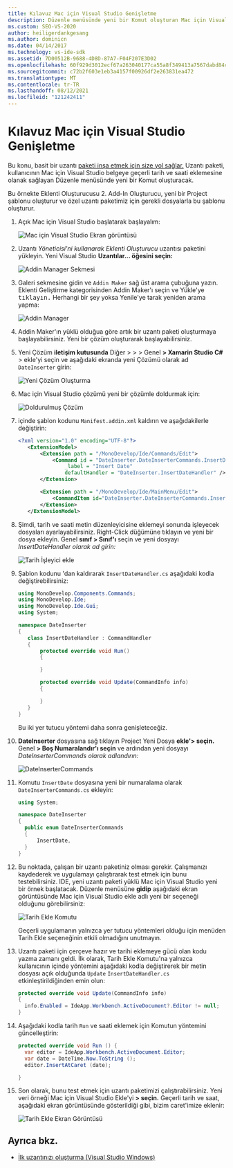 ```yaml
---
title: Kılavuz Mac için Visual Studio Genişletme
description: Düzenle menüsünde yeni bir Komut oluşturan Mac için Visual Studio için basit bir uzantı paketi derlemeyi öğrenin.
ms.custom: SEO-VS-2020
author: heiligerdankgesang
ms.author: dominicn
ms.date: 04/14/2017
ms.technology: vs-ide-sdk
ms.assetid: 7D00512B-9688-4D8D-87A7-F04F207E3D02
ms.openlocfilehash: 60f929d3012ecf67a263040177ca55a8f349413a7567dabd84c6c308f2242177
ms.sourcegitcommit: c72b2f603e1eb3a4157f00926df2e263831ea472
ms.translationtype: MT
ms.contentlocale: tr-TR
ms.lasthandoff: 08/12/2021
ms.locfileid: "121242411"
---
```

# <a name="extending-visual-studio-for-mac-walkthrough"></a>Kılavuz Mac için Visual Studio Genişletme

Bu konu, basit bir uzantı [paketi inşa etmek için size yol sağlar.](https://github.com/mjh4/AddIns/tree/master/DateInserter) Uzantı paketi, kullanıcının Mac için Visual Studio belgeye geçerli tarih ve saati eklemesine olanak sağlayan Düzenle menüsünde yeni bir Komut oluşturacak.

Bu örnekte Eklenti Oluşturucusu 2. Add-In Oluşturucu, yeni bir Project şablonu oluşturur ve özel uzantı paketimiz için gerekli dosyalarla bu şablonu oluşturur.

1. Açık Mac için Visual Studio başlatarak başlayalım:

   ![Mac için Visual Studio Ekran görüntüsü](media/extending-visual-studio-mac-addin3.png)

2. Uzantı _Yöneticisi'ni kullanarak Eklenti Oluşturucu_ uzantısı paketini yükleyin. Yeni Visual Studio **Uzantılar... öğesini seçin:**

   ![Addin Manager Sekmesi](media/extending-visual-studio-mac-addin4.png)

3. Galeri sekmesine gidin ve `Addin Maker` sağ üst arama çubuğuna yazın. Eklenti Geliştirme kategorisinden Addin Maker'ı seçin ve Yükle'ye <kbd>tıklayın.</kbd> Herhangi bir şey yoksa Yenile'ye tarak yeniden arama yapma:

   ![Addin Manager](media/extending-visual-studio-mac-addin5.png)

4. Addin Maker'ın yüklü olduğua göre artık bir uzantı paketi oluşturmaya başlayabilirsiniz. Yeni bir çözüm oluşturarak başlayabilirsiniz.

5. Yeni Çözüm **iletişim kutusunda** Diğer > > > Genel **> Xamarin Studio C#** > ekle'yi seçin ve aşağıdaki ekranda yeni Çözümü olarak ad `DateInserter` girin:

   ![Yeni Çözüm Oluşturma](media/extending-visual-studio-mac-addin7New.png)

6. Mac için Visual Studio çözümü yeni bir çözümle doldurmak için:

   ![Doldurulmuş Çözüm](media/extending-visual-studio-mac-addin8.png)

7. içinde şablon kodunu `Manifest.addin.xml` kaldırın ve aşağıdakilerle değiştirin:

   ```xml
   <?xml version="1.0" encoding="UTF-8"?>
      <ExtensionModel>
          <Extension path = "/MonoDevelop/Ide/Commands/Edit">
              <Command id = "DateInserter.DateInserterCommands.InsertDate"
                  _label = "Insert Date"
                  defaultHandler = "DateInserter.InsertDateHandler" />
          </Extension>

          <Extension path = "/MonoDevelop/Ide/MainMenu/Edit">
              <CommandItem id="DateInserter.DateInserterCommands.InsertDate" />
          </Extension>
      </ExtensionModel>
   ```

8. Şimdi, tarih ve saati metin düzenleyicisine eklemeyi sonunda işleyecek dosyaları ayarlayabilirsiniz. Right-Click düğümüne tıklayın ve yeni bir dosya ekleyin. Genel **sınıf > Sınıf'ı** seçin ve yeni dosyayı *InsertDateHandler olarak ad girin:*

   ![Tarih İşleyici ekle](media/extending-visual-studio-mac-addin9.png)

9. Şablon kodunu 'dan kaldırarak `InsertDateHandler.cs` aşağıdaki kodla değiştirebilirsiniz:

   ```cs
   using MonoDevelop.Components.Commands;
   using MonoDevelop.Ide;
   using MonoDevelop.Ide.Gui;
   using System;

   namespace DateInserter
   {
      class InsertDateHandler : CommandHandler
      {
          protected override void Run()
          {

          }

          protected override void Update(CommandInfo info)
          {

          }
      }
   }
   ```

   Bu iki yer tutucu yöntemi daha sonra genişleteceğiz.

10. **DateInserter** dosyasına sağ tıklayın Project Yeni Dosya **ekle'> seçin.** Genel **> Boş Numaralandır'ı seçin** ve ardından yeni dosyayı *DateInserterCommands olarak adlandırın:*

    ![DateInserterCommands](media/extending-visual-studio-mac-addin10.png)

11. Komutu `InsertDate` dosyasına yeni bir numaralama olarak `DateInserterCommands.cs` ekleyin:

    ``` cs
    using System;

    namespace DateInserter
    {
      public enum DateInserterCommands
      {
          InsertDate,
      }
    }
    ```

12. Bu noktada, çalışan bir uzantı paketiniz olması gerekir. Çalışmanızı kaydederek ve uygulamayı çalıştırarak test etmek için bunu testebilirsiniz. IDE, yeni uzantı paketi yüklü Mac için Visual Studio yeni bir örnek başlatacak. Düzenle menüsüne **gidip** aşağıdaki ekran görüntüsünde Mac için Visual Studio ekle adlı yeni bir seçeneği olduğunu görebilirsiniz:

    ![Tarih Ekle Komutu](media/extending-visual-studio-mac-addin11.png)

    Geçerli uygulamanın yalnızca yer tutucu yöntemleri olduğu için menüden Tarih Ekle seçeneğinin etkili olmadığını unutmayın.

13. Uzantı paketi için çerçeve hazır ve tarihi eklemeye gücü olan kodu yazma zamanı geldi. İlk olarak, Tarih  Ekle Komutu'na yalnızca kullanıcının içinde yöntemini aşağıdaki kodla değiştirerek bir metin dosyası açık olduğunda `Update` `InsertDateHandler.cs` etkinleştirildiğinden emin olun:

    ```cs
    protected override void Update(CommandInfo info)
    {
      info.Enabled = IdeApp.Workbench.ActiveDocument?.Editor != null;
    }
    ```

14. Aşağıdaki kodla tarih `Run` ve saati eklemek için Komutun yöntemini güncelleştirin:

    ``` cs
    protected override void Run () {
      var editor = IdeApp.Workbench.ActiveDocument.Editor;
      var date = DateTime.Now.ToString ();
      editor.InsertAtCaret (date);

    }
    ```

15. Son olarak, bunu test etmek için uzantı paketimizi çalıştırabilirsiniz. Yeni veri örneği Mac için Visual Studio Ekle'yi **> seçin.** Geçerli tarih ve saat, aşağıdaki ekran görüntüsünde gösterildiği gibi, bizim caret'imize eklenir:

    ![Tarih Ekle Ekran Görüntüsü](media/extending-visual-studio-mac-addin12.png)

## <a name="see-also"></a>Ayrıca bkz.

- [İlk uzantınızı oluşturma (Visual Studio Windows)](/visualstudio/extensibility/extensibility-hello-world)